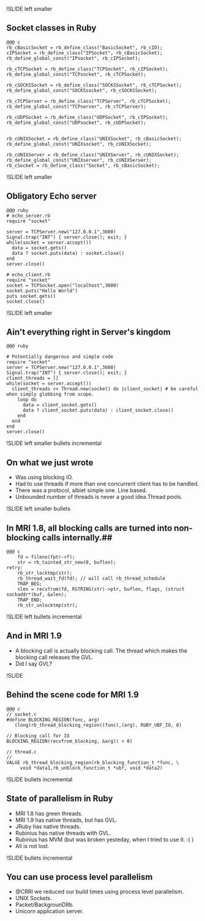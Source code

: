 !SLIDE left smaller

## Socket classes in Ruby ##

    @@@ c
    rb_cBasicSocket = rb_define_class("BasicSocket", rb_cIO);
    cIPSocket = rb_define_class("IPSocket", rb_cBasicSocket);
    rb_define_global_const("IPsocket", rb_cIPSocket);

    rb_cTCPSocket = rb_define_class("TCPSocket", rb_cIPSocket);
    rb_define_global_const("TCPsocket", rb_cTCPSocket);

    rb_cSOCKSSocket = rb_define_class("SOCKSSocket", rb_cTCPSocket);
    rb_define_global_const("SOCKSsocket", rb_cSOCKSSocket);

    rb_cTCPServer = rb_define_class("TCPServer", rb_cTCPSocket);
    rb_define_global_const("TCPserver", rb_cTCPServer);

    rb_cUDPSocket = rb_define_class("UDPSocket", rb_cIPSocket);
    rb_define_global_const("UDPsocket", rb_cUDPSocket);


    rb_cUNIXSocket = rb_define_class("UNIXSocket", rb_cBasicSocket);
    rb_define_global_const("UNIXsocket", rb_cUNIXSocket);

    rb_cUNIXServer = rb_define_class("UNIXServer", rb_cUNIXSocket);
    rb_define_global_const("UNIXserver", rb_cUNIXServer);
    rb_cSocket = rb_define_class("Socket", rb_cBasicSocket);

!SLIDE left smaller

## Obligatory Echo server ##

    @@@ ruby
    # echo_server.rb
    require "socket"

    server = TCPServer.new("127.0.0.1",3600)
    Signal.trap("INT") { server.close(); exit; }
    while(socket = server.accept()) 
      data = socket.gets()
      data ? socket.puts(data) : socket.close()
    end
    server.close()
    
    # echo_client.rb
    require "socket"
    socket = TCPSocket.open("localhost",3600)
    socket.puts("Hello World")
    puts socket.gets()
    socket.close()
    
!SLIDE left smaller

## Ain't everything right in Server's kingdom ##

    @@@ ruby

    # Potentially dangerous and simple code
    require "socket"
    server = TCPServer.new("127.0.0.1",3600)
    Signal.trap("INT") { server.close(); exit; }
    client_threads = []
    while(socket = server.accept()) 
      client_threads << Thread.new(socket) do |client_socket| # be careful when simply globbing from scope.
        loop do 
          data = client_socket.gets()
          data ? client_socket.puts(data) : client_socket.close()
        end
      end
    end
    server.close()

!SLIDE left smaller bullets incremental

## On what we just wrote ##

* Was using blocking IO. 
* Had to use threads if more than one concurrent client has to be handled.
* There was a protocol, albiet simple one. Line based.
* Unbounded number of threads is never a good idea.Thread pools.

!SLIDE left smaller bullets

## In MRI 1.8, all blocking calls are turned into non-blocking calls internally.##

    @@@ c
        fd = fileno(fptr->f);
        str = rb_tainted_str_new(0, buflen);
    retry:
        rb_str_locktmp(str);
        rb_thread_wait_fd(fd); // will call rb_thread_schedule
        TRAP_BEG;
        slen = recvfrom(fd, RSTRING(str)->ptr, buflen, flags, (struct sockaddr*)buf, &alen);
        TRAP_END;
        rb_str_unlocktmp(str);
	
    

!SLIDE left bullets incremental
 
## And in MRI 1.9 ##

* A blocking call is actually blocking call. The thread which makes the blocking call releases the GVL.
* Did I say GVL?


!SLIDE

## Behind the scene code for MRI 1.9 ##

    @@@ c
    // socket.c
    #define BLOCKING_REGION(func, arg) 
       (long)rb_thread_blocking_region((func),(arg), RUBY_UBF_IO, 0)
       
    // Blocking call for IO   
    BLOCKING_REGION(recvfrom_blocking, &arg)) < 0)

    // thread.c
    //
    VALUE rb_thread_blocking_region(rb_blocking_function_t *func, \
         void *data1,rb_unblock_function_t *ubf, void *data2)

!SLIDE bullets incremental

## State of parallelism in Ruby ##

* MRI 1.8 has green threads.
* MRI 1.9 has native threads, but has GVL.
* JRuby has native threads.
* Rubinius has native threads with GVL.
* Rubinius has MVM (but was broken yesteday, when I tried to use it. :( )
* All is not lost.

!SLIDE bullets incremental

## You can use process level parallelism ##

* @CRRI we reduced our build times using process level parallelism.
* UNIX Sockets.
* Packet/BackgrounDRb.
* Unicorn application server.




  








